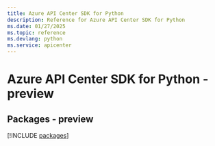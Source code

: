 ```yaml
---
title: Azure API Center SDK for Python
description: Reference for Azure API Center SDK for Python
ms.date: 01/27/2025
ms.topic: reference
ms.devlang: python
ms.service: apicenter
---
```

# Azure API Center SDK for Python - preview
## Packages - preview
[!INCLUDE [packages](api-center-index.md)]